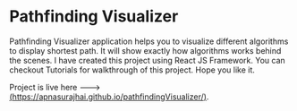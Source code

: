 # Pathfinding Visualizer

Pathfinding Visualizer application helps you to visualize different algorithms to display shortest path. It will show exactly how algorithms works behind the scenes.
I have created this project using React JS Framework. You can checkout Tutorials for walkthrough of this project. Hope you like it.

Project is live here --->  [(https://apnasurajhai.github.io/pathfindingVisualizer/)](https://apnasurajhai.github.io/pathfindingVisualizer/).
